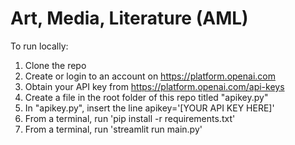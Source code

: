 # Art, Media, Literature (AML)

To run locally:

1. Clone the repo
2. Create or login to an account on https://platform.openai.com
3. Obtain your API key from https://platform.openai.com/api-keys
4. Create a file in the root folder of this repo titled "apikey.py"
5. In "apikey.py", insert the line apikey='[YOUR API KEY HERE]'
6. From a terminal, run 'pip install -r requirements.txt'
7. From a terminal, run 'streamlit run main.py'